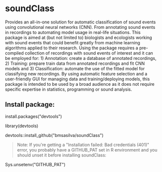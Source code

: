 # soundClass
Provides an all-in-one solution for automatic classification of 
sound events using convolutional neural networks (CNN). From 
annotating sound events in recordings to automating model usage in real-life
situations. This package is aimed at (but not limited to) biologists and 
ecologists working with sound events that could benefit greatly from 
machine learning algorithms applied to their research. Using the package 
requires a pre-compiled collection of recordings with sound events of 
interest and it can be employed for: 1) Annotation: create a database of 
annotated recordings, 2) Training: prepare train data from annotated 
recordings and fit CNN models and 3) Classification: automate the use of 
the fitted model for classifying new recordings. By using automatic 
feature selection and a user-friendly GUI for managing data and 
training/deploying models, this package is intended to be used by a broad 
audience as it does not require specific expertise in statistics, 
programming or sound analysis.
    
## Install package:
  install.packages("devtools")
  
  library(devtools)
  
  devtools::install_github("bmsasilva/soundClass")
  
  > Note: If you're getting a "Installation failed: Bad credentials (401)" error, 
  > you probably have a GITHUB_PAT set in R environment and you should unset it before installing soundClass:

  Sys.unsetenv("GITHUB_PAT")
    
